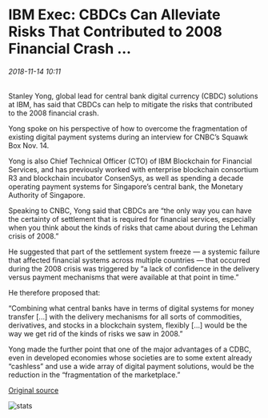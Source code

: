 # IBM Exec: CBDCs Can Alleviate Risks That Contributed to 2008 Financial Crash ...

###### 2018-11-14 10:11

Stanley Yong, global lead for central bank digital currency (CBDC) solutions at IBM, has said that CBDCs can help to mitigate the risks that contributed to the 2008 financial crash.

Yong spoke on his perspective of how to overcome the fragmentation of existing digital payment systems during an interview for CNBC’s Squawk Box Nov. 14.

Yong is also Chief Technical Officer (CTO) of IBM Blockchain for Financial Services, and has previously worked with enterprise blockchain consortium R3 and blockchain incubator ConsenSys, as well as spending a decade operating payment systems for Singapore’s central bank, the Monetary Authority of Singapore.

Speaking to CNBC, Yong said that CBDCs are “the only way you can have the certainty of settlement that is required for financial services, especially when you think about the kinds of risks that came about during the Lehman crisis of 2008.”

He suggested that part of the settlement system freeze — a systemic failure that affected financial systems across multiple countries — that occurred during the 2008 crisis was triggered by “a lack of confidence in the delivery versus payment mechanisms that were available at that point in time.”

He therefore proposed that:

“Combining what central banks have in terms of digital systems for money transfer \[...\] with the delivery mechanisms for all sorts of commodities, derivatives, and stocks in a blockchain system, flexibly \[…\] would be the way we get rid of the kinds of risks we saw in 2008.”

Yong made the further point that one of the major advantages of a CDBC, even in developed economies whose societies are to some extent already “cashless” and use a wide array of digital payment solutions, would be the reduction in the “fragmentation of the marketplace.”

[Original source](https://cointelegraph.com/news/ibm-exec-cbdcs-can-alleviate-risks-that-contributed-to-2008-financial-crash)

![stats](https://c.statcounter.com/11760860/0/a89fa40b/1/ "stats")